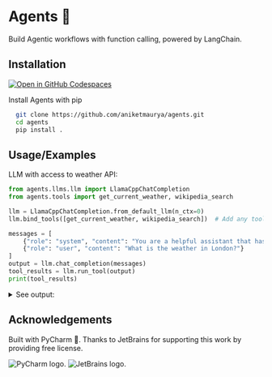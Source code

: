 # Agents 🤖

Build Agentic workflows with function calling, powered by LangChain.

## Installation

[![Open in GitHub Codespaces](https://github.com/codespaces/badge.svg)](https://codespaces.new/aniketmaurya/python-project-template?template=false)

Install Agents with pip

```bash
  git clone https://github.com/aniketmaurya/agents.git
  cd agents
  pip install .
```

## Usage/Examples

LLM with access to weather API:

```python
from agents.llms.llm import LlamaCppChatCompletion
from agents.tools import get_current_weather, wikipedia_search

llm = LlamaCppChatCompletion.from_default_llm(n_ctx=0)
llm.bind_tools([get_current_weather, wikipedia_search])  # Add any tool from LangChain

messages = [
    {"role": "system", "content": "You are a helpful assistant that has access to tools and use that to help humans."},
    {"role": "user", "content": "What is the weather in London?"}
]
output = llm.chat_completion(messages)
tool_results = llm.run_tool(output)
print(tool_results)
```

<details>
    <summary>See output:</summary>

```shell
[{'tool_call_id': 'call_DnmopdelmY8Dl1NRXXx2gMDy',
  'role': 'tool',
  'name': 'get_current_weather',
  'content': [{'FeelsLikeC': '17',
    'FeelsLikeF': '62',
    'cloudcover': '50',
    'humidity': '50',
    'localObsDateTime': '2024-05-06 03:35 PM',
    'observation_time': '10:35 PM',
    'precipInches': '0.0',
    'precipMM': '0.0',
    'pressure': '1021',
    'pressureInches': '30',
    'temp_C': '17',
    'temp_F': '62',
    'uvIndex': '4',
    'visibility': '16',
    'visibilityMiles': '9',
    'weatherCode': '116',
    'weatherDesc': [{'value': 'Partly cloudy'}],
    'weatherIconUrl': [{'value': ''}],
    'winddir16Point': 'W',
    'winddirDegree': '270',
    'windspeedKmph': '28',
    'windspeedMiles': '17'}]}]
```

</details>




<!-- ## Demo

Insert gif or link to demo -->


<!-- ## FAQ

#### Question 1

Answer 1

#### Question 2

Answer 2 -->

## Acknowledgements

Built with PyCharm 🧡. Thanks to JetBrains for supporting this work by providing free license.

<img src="https://resources.jetbrains.com/storage/products/company/brand/logos/PyCharm_icon.svg" alt="PyCharm logo.">
<img src="https://resources.jetbrains.com/storage/products/company/brand/logos/jetbrains.svg" alt="JetBrains logo.">
